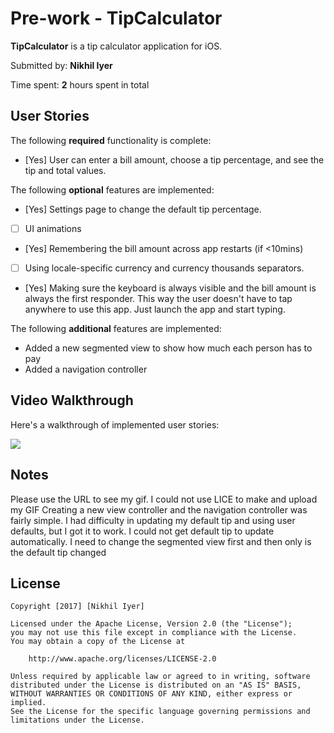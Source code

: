 # Pre-work - TipCalculator

**TipCalculator** is a tip calculator application for iOS.

Submitted by: **Nikhil Iyer**

Time spent: **2** hours spent in total

## User Stories

The following **required** functionality is complete:

* [Yes] User can enter a bill amount, choose a tip percentage, and see the tip and total values.

The following **optional** features are implemented:
* [Yes] Settings page to change the default tip percentage.
* [ ] UI animations
* [Yes] Remembering the bill amount across app restarts (if <10mins)
* [ ] Using locale-specific currency and currency thousands separators.
* [Yes] Making sure the keyboard is always visible and the bill amount is always the first responder. This way the user doesn't have to tap anywhere to use this app. Just launch the app and start typing.

The following **additional** features are implemented:

- Added a new segmented view to show how much each person has to pay
- Added a navigation controller

## Video Walkthrough 

Here's a walkthrough of implemented user stories:

<img src='https://media.giphy.com/media/l0HUpHlscmGSvUKys/giphy.gif' />


## Notes

Please use the URL to see my gif. I could not use LICE to make and upload my GIF
Creating a new view controller and the navigation controller was fairly simple.
I had difficulty in updating my default tip and using user defaults, but I got it to work.
I could not get default tip to update automatically. I need to change the segmented view first and then only is the default tip changed

## License

    Copyright [2017] [Nikhil Iyer]

    Licensed under the Apache License, Version 2.0 (the "License");
    you may not use this file except in compliance with the License.
    You may obtain a copy of the License at

        http://www.apache.org/licenses/LICENSE-2.0

    Unless required by applicable law or agreed to in writing, software
    distributed under the License is distributed on an "AS IS" BASIS,
    WITHOUT WARRANTIES OR CONDITIONS OF ANY KIND, either express or implied.
    See the License for the specific language governing permissions and
    limitations under the License.
